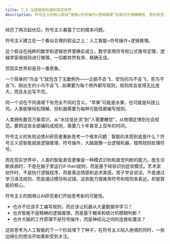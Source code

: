 ```yaml
---
title: 2.8 当逻辑规则遇到现实世界
description: 符号主义的核心假设“智能=符号操作+逻辑推理”在面对充满模糊性、例外和无穷常识的现实世界时彻底失效。人类智能更多地依赖于模式识别和直觉判断，而非刻板的逻辑规则。符号主义的失败促使研究者们开始反思智能的本质，并探索让机器从数据中学习、基于概率进行判断以及模拟大脑神经元工作等新的可能性。
---
```


经历了两次起伏后，符号主义暴露了它的根本问题。

符号主义建立在一个看似合理的假设之上：人工智能=符号操作+逻辑推理。

这个假设在纯粹的数学和逻辑世界里确实成立。数学家用符号和公式推导定理，逻辑学家用规则进行推理，一切都井然有序、精确无误。

但现实世界却是另一番景象。

一个简单的“鸟会飞”就包含了无数例外——企鹅不会飞、受伤的鸟不会飞、死鸟不会飞、刚出生的小鸟不会飞...如果要为每个例外都写规则，规则库会变得无比庞大，而且永远写不完。

同一个词在不同语境下有完全不同的含义。“苹果”可能是水果，也可能是科技公司。人类能够轻松理解，但机器需要为每种可能性都编写规则。

人类拥有数百万条常识，从“水往低处流”到“人需要睡觉”，从物理定律到社会规范。要把这些全部编码成规则，需要几十年甚至上百年的时间。

符号主义的失败迫使AI研究者重新思考一个根本问题：智能的本质到底是什么？符号主义说智能就是逻辑推理、符号操作，大脑就像一台逻辑机器，按照规则处理符号。

而在现实世界中，人类的智能表现更像是一种模式识别和直觉判断的能力。医生诊断疾病时，不是在脑子里运行if-then规则，而是基于经验识别症状模式。艺术家创作时，不是执行逻辑程序，而是表达情感和追求美感。孩子学会说话，不是通过学习语法规则，而是通过模仿和试错。这些能力很难用符号和规则来表达，却是智能的核心。

符号主义的困境让AI研究者们开始思考新的可能性。

- 也许不应该手工编写规则，而应该让机器从大量数据中学习？
- 也许智能不是精确的逻辑推理，而是基于概率和统计的模糊判断？
- 也许大脑的工作原理不是符号操作，而是神经元之间的连接和激活？

这些思考为人工智能的下一个阶段埋下了种子，在符号主义陷入绝境的同时，一些边缘化的想法开始重新受到关注。